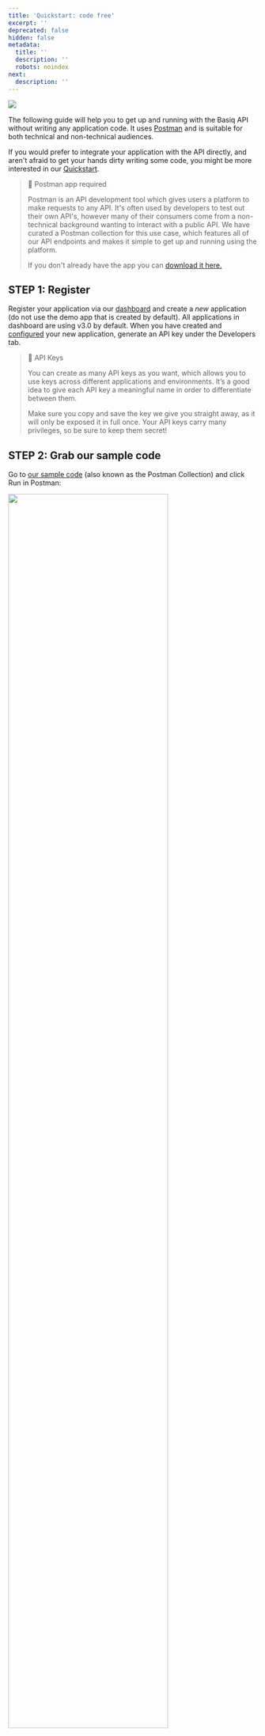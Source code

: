 ```yaml
---
title: 'Quickstart: code free'
excerpt: ''
deprecated: false
hidden: false
metadata:
  title: ''
  description: ''
  robots: noindex
next:
  description: ''
---
```

<Image align="left" src="https://files.readme.io/c77a7fc26cf886ab082bdf9d08e341c079ba854d991ed7304655738c14b91d4f-1a04ca3-Group_1496.svg" />

&#x20; &#x20;

<br />

The following guide will help you to get up and running with the Basiq API without writing any application code. It uses [Postman](https://www.postman.com) and is suitable for both technical and non-technical audiences.

If you would prefer to integrate your application with the API directly, and aren't afraid to get your hands dirty writing some code, you might be more interested in our [Quickstart](ref:quickstart-part-1). <br />

> 🚧 Postman app required
>
> Postman is an API development tool which gives users a platform to make requests to any API. It's often used by developers to test out their own API's, however many of their consumers come from a non-technical background wanting to interact with a public API. We have curated a Postman collection for this use case, which features all of our API endpoints and makes it simple to get up and running using the platform.
>
> If you don't already have the app you can [download it here.](https://www.getpostman.com/downloads)

## STEP 1: Register

Register your application via our [dashboard](https://dashboard.basiq.io/) and create a *new* application (do not use the demo app that is created by default). All applications in dashboard are using v3.0 by default. When you have created and [configured](ref:dash-configuration) your new application, generate an API key under the Developers tab.

> 📘 API Keys
>
> You can create as many API keys as you want, which allows you to use keys across different applications and environments. It’s a good idea to give each API key a meaningful name in order to differentiate between them.
>
> Make sure you copy and save the key we give you straight away, as it will only be exposed it in full once. Your API keys carry many privileges, so be sure to keep them secret!

## STEP 2: Grab our sample code

Go to [our sample code](https://documenter.getpostman.com/view/16249946/UVktosia?version=latest) (also known as the Postman Collection) and click Run in Postman: <br />

<Image align="center" width="80%" src="https://files.readme.io/c20e2e5-Group_2710.png" />

*Make sure you select the Postman app that was installed earlier (the option will display your operating system, e.g. Mac/Windows).* <br />

<Image align="center" width="80%" src="https://files.readme.io/4f282a8-postmanStep8" />

## STEP 3: Authenticate

In Postman click on the menu options \[ 1 ], \[ 2 ], \[ 3 ] & \[ 4 ]

\[ 5 ] Then replace XXXXXX with the API Key you generated via the dashboard in Step 1

\[ 6 ] Click Save, then Send to make the request. <br />

<Image align="center" width="80%" src="https://files.readme.io/07eec60-postmanstep9.png" />

> 📘 Your access token will last an hour
>
> Don't forget: Your access token will expire every 60 minutes, so refresh as you need to.

## STEP 3: Create a user

Creating a user gives you a "bucket" to store all your financial data. Upon successful creation of a user, you will receive a `userId`. Hold onto this for the next step.

*Creating a user requires a SERVER\_ACCESS scoped token* <br />

## STEP 4: Create your first User Consent and Connection

All consent management and connection creation is done via the Basiq Consent UI. Once you have your `userId` and `access_token`, access the Consent UI via:

`https://consent.basiq.io/home?token={{client_token_bound_to_userId}}`

> 📘 Consent UI URL
>
> The token must not be enclosed in parenthesis `{` `{`  '}}'

to start aggregating data. You can use our sandbox environment to replicate real life data. Find the credentials [here](https://api.basiq.io/reference/testing).

*Note: The Consent UI requires the token to be bound to a specific user by attaching the userId as well as CLIENT\_ACCESS scope to the request* <br />

## STEP 5: Make your requests!

Basiq's full suite of products are available when you use the Postman collection, ready for you start making all of your requests.

In order to connect to Basiq's test banks, you will need to use the sandbox user logins. You can find the credentials for all scenarios [here](https://api.basiq.io/reference/testing).

**Note:** You are free to make as many request as you like, however we cap the connections for sandbox users at 500 per account. If you would like to increase this quote, please email us at [support@basiq.io](mailto:support@basiq.io).
